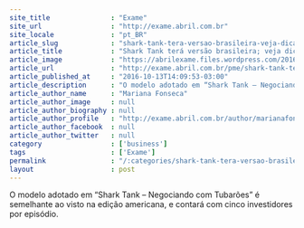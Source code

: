 ```yaml
---
site_title               : "Exame"
site_url                 : "http://exame.abril.com.br"
site_locale              : "pt_BR"
article_slug             : "shark-tank-tera-versao-brasileira-veja-dicas-dos-tubaroes"
article_title            : "Shark Tank terá versão brasileira; veja dicas dos tubarões"
article_image            : "https://abrilexame.files.wordpress.com/2016/10/size_960_16_9_shark-tank-brasil.jpg?quality=70&strip=all&w=960"
article_url              : "http://exame.abril.com.br/pme/shark-tank-tera-versao-brasileira-veja-dicas-dos-tubaroes/"
article_published_at     : "2016-10-13T14:09:53-03:00"
article_description      : "O modelo adotado em “Shark Tank – Negociando com Tubarões” é semelhante ao visto na edição americana, e contará com cinco investidores por episódio."
article_author_name      : "Mariana Fonseca"
article_author_image     : null
article_author_biography : null
article_author_profile   : "http://exame.abril.com.br/author/marianafonsecacorrea/"
article_author_facebook  : null
article_author_twitter   : null
category                 : ['business']
tags                     : ['Exame']
permalink                : "/:categories/shark-tank-tera-versao-brasileira-veja-dicas-dos-tubaroes/"
layout                   : post
---
```


O modelo adotado em “Shark Tank – Negociando com Tubarões” é semelhante ao visto na edição americana, e contará com cinco investidores por episódio.
